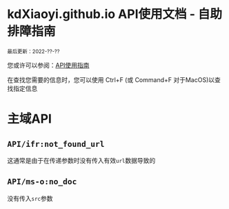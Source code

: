 # kdXiaoyi.github.io API使用文档 - 自助排障指南
<small>最后更新：2022-??-??</small><br>

您或许可以参阅：[API使用指南](https://kdxiaoyi.github.io/api/index.htm)

在查找您需要的信息时，您可以使用 Ctrl+F (或 Command+F 对于MacOS)以查找指定信息
# 主域API
## `API/ifr:not_found_url`
这通常是由于在传递参数时没有传入有效`url`数据导致的
## `API/ms-o:no_doc`
没有传入`src`参数